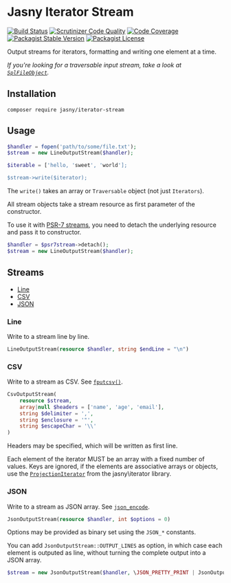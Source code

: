 Jasny Iterator Stream
===

[![Build Status](https://travis-ci.org/jasny/iterator-stream.svg?branch=master)](https://travis-ci.org/jasny/iterator-stream)
[![Scrutinizer Code Quality](https://scrutinizer-ci.com/g/jasny/iterator-stream/badges/quality-score.png?b=master)](https://scrutinizer-ci.com/g/jasny/iterator-stream/?branch=master)
[![Code Coverage](https://scrutinizer-ci.com/g/jasny/iterator-stream/badges/coverage.png?b=master)](https://scrutinizer-ci.com/g/jasny/iterator-stream/?branch=master)
[![Packagist Stable Version](https://img.shields.io/packagist/v/jasny/iterator-stream.svg)](https://packagist.org/packages/jasny/iterator-stream)
[![Packagist License](https://img.shields.io/packagist/l/jasny/iterator-stream.svg)](https://packagist.org/packages/jasny/iterator-stream)

Output streams for iterators, formatting and writing one element at a time.

_If you're looking for a traversable input stream, take a look at [`SplFileObject`](http://php.net/SplFileObject)._

Installation
---

    composer require jasny/iterator-stream

Usage
---

```php
$handler = fopen('path/to/some/file.txt');
$stream = new LineOutputStream($handler);

$iterable = ['hello, 'sweet', 'world'];

$stream->write($iterator);
```

The `write()` takes an array or `Traversable` object (not just `Iterators`). 

All stream objects take a stream resource as first parameter of the constructor.

To use it with [PSR-7 streams](https://www.php-fig.org/psr/psr-7/#13-streams), you need to detach the underlying
resource and pass it to constructor.

```php
$handler = $psr7stream->detach();
$stream = new LineOutputStream($handler);
```

Streams
---

* [Line](#line)
* [CSV](#csv)
* [JSON](#json)

### Line

Write to a stream line by line.

```php
LineOutputStream(resource $handler, string $endLine = "\n")
```

### CSV

Write to a stream as CSV. See [`fputcsv()`](https://php.net/fputcsv).

```php
CsvOutputStream(
    resource $stream,
    array|null $headers = ['name', 'age', 'email'],
    string $delimiter = ',',
    string $enclosure = '"',
    string $escapeChar = '\\'
)
```

Headers may be specified, which will be written as first line. 

Each element of the iterator MUST be an array with a fixed number of values. Keys are ignored, if the elements are
associative arrays or objects, use the [`ProjectionIterator`](https://github.com/jasny/iterator#projectioniterator) from
the jasny\iterator library.

### JSON

Write to a stream as JSON array. See [`json_encode`](https://php.net/json_encode).

```php
JsonOutputStream(resource $handler, int $options = 0)
```

Options may be provided as binary set using the `JSON_*` constants.

You can add `JsonOutputStream::OUTPUT_LINES` as option, in which case each element is outputed as line, without turning
the complete output into a JSON array. 

```php
$stream = new JsonOutputStream($handler, \JSON_PRETTY_PRINT | JsonOutputStream::OUTPUT_LINES);
```
